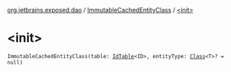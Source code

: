 [org.jetbrains.exposed.dao](../index.md) / [ImmutableCachedEntityClass](index.md) / [&lt;init&gt;](.)

# &lt;init&gt;

`ImmutableCachedEntityClass(table: `[`IdTable`](../-id-table/index.md)`<ID>, entityType: `[`Class`](http://docs.oracle.com/javase/6/docs/api/java/lang/Class.html)`<T>? = null)`